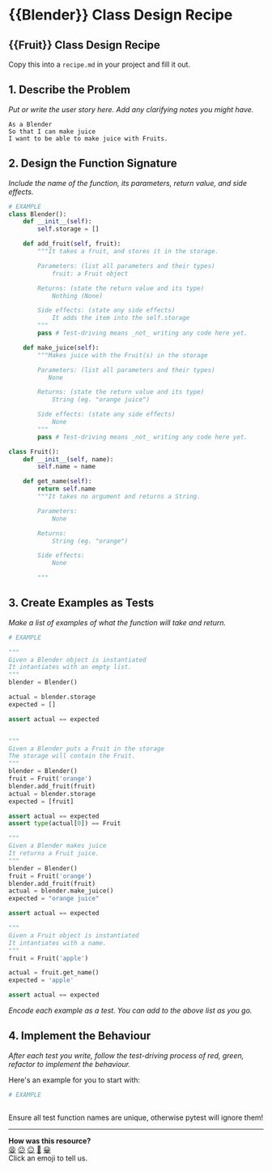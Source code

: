 # {{Blender}} Class Design Recipe
## {{Fruit}} Class Design Recipe
Copy this into a `recipe.md` in your project and fill it out.

## 1. Describe the Problem

_Put or write the user story here. Add any clarifying notes you might have._
```
As a Blender
So that I can make juice
I want to be able to make juice with Fruits.
```

## 2. Design the Function Signature

_Include the name of the function, its parameters, return value, and side effects._

```python
# EXAMPLE
class Blender():
    def __init__(self):
        self.storage = []

    def add_fruit(self, fruit):
        """It takes a fruit, and stores it in the storage.

        Parameters: (list all parameters and their types)
            fruit: a Fruit object

        Returns: (state the return value and its type)
            Nothing (None)

        Side effects: (state any side effects)
            It adds the item into the self.storage
        """
        pass # Test-driving means _not_ writing any code here yet.

    def make_juice(self):
        """Makes juice with the Fruit(s) in the storage

        Parameters: (list all parameters and their types)
           None 

        Returns: (state the return value and its type)
            String (eg. "orange juice")

        Side effects: (state any side effects)
            None
        """
        pass # Test-driving means _not_ writing any code here yet.

class Fruit():
    def __init__(self, name):
        self.name = name

    def get_name(self):
        return self.name
        """It takes no argument and returns a String.

        Parameters:
            None

        Returns:
            String (eg. "orange")

        Side effects:
            None

        """
```

## 3. Create Examples as Tests

_Make a list of examples of what the function will take and return._

```python
# EXAMPLE

"""
Given a Blender object is instantiated
It intantiates with an empty list.
"""
blender = Blender()

actual = blender.storage
expected = []

assert actual == expected


"""
Given a Blender puts a Fruit in the storage
The storage will contain the Fruit.
"""
blender = Blender()
fruit = Fruit('orange')
blender.add_fruit(fruit)
actual = blender.storage
expected = [fruit]

assert actual == expected
assert type(actual[0]) == Fruit

"""
Given a Blender makes juice
It returns a Fruit juice.
"""
blender = Blender()
fruit = Fruit('orange')
blender.add_fruit(fruit)
actual = blender.make_juice()
expected = "orange juice"

assert actual == expected

"""
Given a Fruit object is instantiated
It intantiates with a name.
"""
fruit = Fruit('apple')

actual = fruit.get_name()
expected = 'apple'

assert actual == expected


```

_Encode each example as a test. You can add to the above list as you go._

## 4. Implement the Behaviour

_After each test you write, follow the test-driving process of red, green, refactor to implement the behaviour._

Here's an example for you to start with:

```python
# EXAMPLE



```

Ensure all test function names are unique, otherwise pytest will ignore them!


<!-- BEGIN GENERATED SECTION DO NOT EDIT -->

---

**How was this resource?**  
[😫](https://airtable.com/shrUJ3t7KLMqVRFKR?prefill_Repository=makersacademy%2Fgolden-square-in-python&prefill_File=resources%2Fsingle_function_recipe_template.md&prefill_Sentiment=😫) [😕](https://airtable.com/shrUJ3t7KLMqVRFKR?prefill_Repository=makersacademy%2Fgolden-square-in-python&prefill_File=resources%2Fsingle_function_recipe_template.md&prefill_Sentiment=😕) [😐](https://airtable.com/shrUJ3t7KLMqVRFKR?prefill_Repository=makersacademy%2Fgolden-square-in-python&prefill_File=resources%2Fsingle_function_recipe_template.md&prefill_Sentiment=😐) [🙂](https://airtable.com/shrUJ3t7KLMqVRFKR?prefill_Repository=makersacademy%2Fgolden-square-in-python&prefill_File=resources%2Fsingle_function_recipe_template.md&prefill_Sentiment=🙂) [😀](https://airtable.com/shrUJ3t7KLMqVRFKR?prefill_Repository=makersacademy%2Fgolden-square-in-python&prefill_File=resources%2Fsingle_function_recipe_template.md&prefill_Sentiment=😀)  
Click an emoji to tell us.

<!-- END GENERATED SECTION DO NOT EDIT -->
